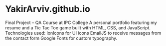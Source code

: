 # YakirArviv.github.io
Final Project – QA Course at IPC College A personal portfolio featuring my resume and a Tic Tac Toe game built with HTML, CSS, and JavaScript. Technologies used: IonIcons for UI icons EmailJS to receive messages from the contact form Google Fonts for custom typography.
